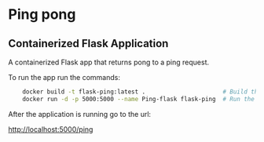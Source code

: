 # Ping pong
## Containerized Flask Application 

A containerized Flask app that returns pong to a ping request.

To run the app run the commands:

```bash
	docker build -t flask-ping:latest .                      # Build the docker image
	docker run -d -p 5000:5000 --name Ping-flask flask-ping  # Run the Flask container
```

After the application is running go to the url:

[http://localhost:5000/ping](http://localhost:5000/ping)
